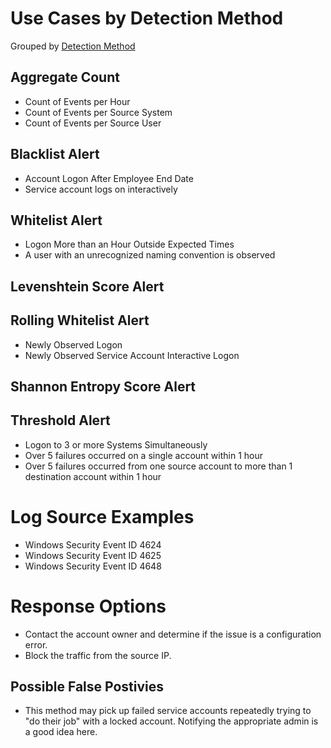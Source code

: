 # Use Cases by Detection Method

Grouped by [Detection Method](/Detection-Methods.md)

## Aggregate Count
- Count of Events per Hour
- Count of Events per Source System
- Count of Events per Source User


## Blacklist Alert
- Account Logon After Employee End Date
- Service account logs on interactively


## Whitelist Alert
- Logon More than an Hour Outside Expected Times
- A user with an unrecognized naming convention is observed


## Levenshtein Score Alert


## Rolling Whitelist Alert
- Newly Observed Logon
- Newly Observed Service Account Interactive Logon

## Shannon Entropy Score Alert


## Threshold Alert
- Logon to 3 or more Systems Simultaneously
- Over 5 failures occurred on a single account within 1 hour
- Over 5 failures occurred from one source account to more than 1 destination account within 1 hour


# Log Source Examples
- Windows Security Event ID 4624
- Windows Security Event ID 4625
- Windows Security Event ID 4648


# Response Options
- Contact the account owner and determine if the issue is a configuration error.
- Block the traffic from the source IP.


## Possible False Postivies
- This method may pick up failed service accounts repeatedly trying to "do their job" with a locked account. Notifying the appropriate admin is a good idea here.